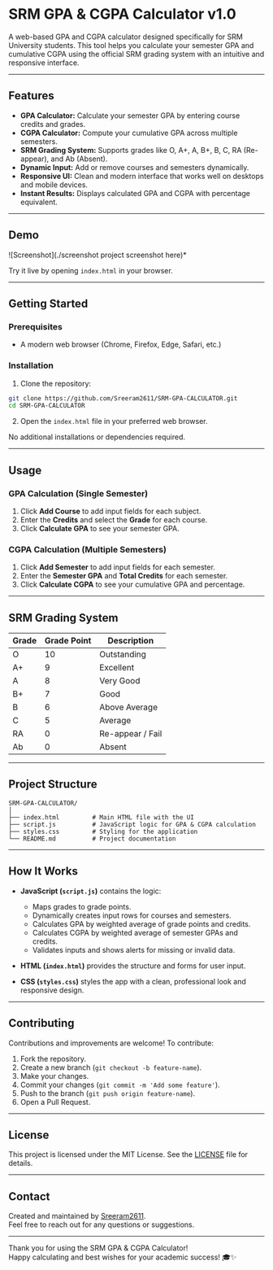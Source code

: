 # SRM GPA & CGPA Calculator v1.0

A web-based GPA and CGPA calculator designed specifically for SRM University students. This tool helps you calculate your semester GPA and cumulative CGPA using the official SRM grading system with an intuitive and responsive interface.

---

## Features

- **GPA Calculator:** Calculate your semester GPA by entering course credits and grades.
- **CGPA Calculator:** Compute your cumulative GPA across multiple semesters.
- **SRM Grading System:** Supports grades like O, A+, A, B+, B, C, RA (Re-appear), and Ab (Absent).
- **Dynamic Input:** Add or remove courses and semesters dynamically.
- **Responsive UI:** Clean and modern interface that works well on desktops and mobile devices.
- **Instant Results:** Displays calculated GPA and CGPA with percentage equivalent.

---

## Demo

![Screenshot](./screenshot project screenshot here)*

Try it live by opening `index.html` in your browser.

---

## Getting Started

### Prerequisites

- A modern web browser (Chrome, Firefox, Edge, Safari, etc.)

### Installation

1. Clone the repository:

```bash
git clone https://github.com/Sreeram2611/SRM-GPA-CALCULATOR.git
cd SRM-GPA-CALCULATOR
```

2. Open the `index.html` file in your preferred web browser.

No additional installations or dependencies required.

---

## Usage

### GPA Calculation (Single Semester)

1. Click **Add Course** to add input fields for each subject.
2. Enter the **Credits** and select the **Grade** for each course.
3. Click **Calculate GPA** to see your semester GPA.

### CGPA Calculation (Multiple Semesters)

1. Click **Add Semester** to add input fields for each semester.
2. Enter the **Semester GPA** and **Total Credits** for each semester.
3. Click **Calculate CGPA** to see your cumulative GPA and percentage.

---

## SRM Grading System

| Grade | Grade Point | Description          |
|-------|-------------|----------------------|
| O     | 10          | Outstanding          |
| A+    | 9           | Excellent            |
| A     | 8           | Very Good            |
| B+    | 7           | Good                 |
| B     | 6           | Above Average        |
| C     | 5           | Average              |
| RA    | 0           | Re-appear / Fail     |
| Ab    | 0           | Absent               |

---

## Project Structure

```
SRM-GPA-CALCULATOR/
│
├── index.html         # Main HTML file with the UI
├── script.js          # JavaScript logic for GPA & CGPA calculation
├── styles.css         # Styling for the application
└── README.md          # Project documentation
```

---

## How It Works

- **JavaScript (`script.js`)** contains the logic:
  - Maps grades to grade points.
  - Dynamically creates input rows for courses and semesters.
  - Calculates GPA by weighted average of grade points and credits.
  - Calculates CGPA by weighted average of semester GPAs and credits.
  - Validates inputs and shows alerts for missing or invalid data.
  
- **HTML (`index.html`)** provides the structure and forms for user input.

- **CSS (`styles.css`)** styles the app with a clean, professional look and responsive design.

---

## Contributing

Contributions and improvements are welcome! To contribute:

1. Fork the repository.
2. Create a new branch (`git checkout -b feature-name`).
3. Make your changes.
4. Commit your changes (`git commit -m 'Add some feature'`).
5. Push to the branch (`git push origin feature-name`).
6. Open a Pull Request.

---

## License

This project is licensed under the MIT License. See the [LICENSE](LICENSE) file for details.

---

## Contact

Created and maintained by [Sreeram2611](https://github.com/Sreeram2611).  
Feel free to reach out for any questions or suggestions.

---

Thank you for using the SRM GPA & CGPA Calculator!  
Happy calculating and best wishes for your academic success! 🎓✨
